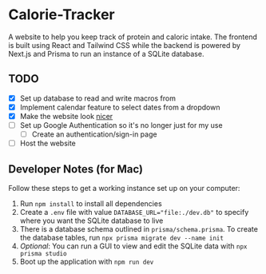 # Calorie-Tracker
A website to help you keep track of protein and caloric intake. The frontend is built using React and Tailwind CSS while the backend is powered by Next.js and Prisma to run an instance of a SQLite database.

## TODO
- [x] Set up database to read and write macros from
- [x] Implement calendar feature to select dates from a dropdown
- [x] Make the website look [nicer](https://www.figma.com/proto/hrmTqFjzYzY06TEzsXt5zg/Calorie-Tracker?type=design&node-id=1-2&scaling=scale-down&page-id=0%3A1&starting-point-node-id=1%3A2)
- [ ] Set up Google Authentication so it's no longer just for my use
    - [ ] Create an authentication/sign-in page
- [ ] Host the website

## Developer Notes (for Mac)
Follow these steps to get a working instance set up on your computer:

1) Run `npm install` to install all dependencies
2) Create a `.env` file with value `DATABASE_URL="file:./dev.db"` to specify where you want the SQLite database to live
3) There is a database schema outlined in `prisma/schema.prisma`. To create the database tables, run `npx prisma migrate dev --name init`
4) *Optional*: You can run a GUI to view and edit the SQLite data with `npx prisma studio`
5) Boot up the application with `npm run dev`
